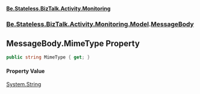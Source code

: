 #### [Be.Stateless.BizTalk.Activity.Monitoring](README.md 'README')
### [Be.Stateless.BizTalk.Activity.Monitoring.Model](Be.Stateless.BizTalk.Activity.Monitoring.Model.md 'Be.Stateless.BizTalk.Activity.Monitoring.Model').[MessageBody](MessageBody.md 'Be.Stateless.BizTalk.Activity.Monitoring.Model.MessageBody')

## MessageBody.MimeType Property

```csharp
public string MimeType { get; }
```

#### Property Value
[System.String](https://docs.microsoft.com/en-us/dotnet/api/System.String 'System.String')